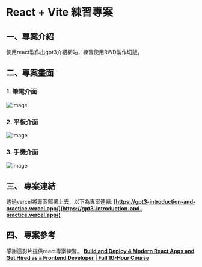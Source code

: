 # React + Vite 練習專案

## 一、專案介紹
使用react製作出gpt3介紹網站，練習使用RWD製作切版。

## 二、專案畫面
### 1. 筆電介面
  ![image](https://github.com/angel-retry/gpt3-introduction-and-practice/assets/71422058/fd74208d-a8be-4735-8b35-aab552e07d8a)
### 2. 平板介面
  ![image](https://github.com/angel-retry/gpt3-introduction-and-practice/assets/71422058/70b29771-e050-4c8c-9b05-56b890d2df6c)
### 3. 手機介面
  ![image](https://github.com/angel-retry/gpt3-introduction-and-practice/assets/71422058/634b3ffa-b344-4b34-9e1e-36283fc7f432)

## 三、 專案連結
透過vercel將專案部署上去，以下為專案連結:
**[https://gpt3-introduction-and-practice.vercel.app/](https://gpt3-introduction-and-practice.vercel.app/)**

## 四、 專案參考
感謝這影片提供react專案練習。
**[Build and Deploy 4 Modern React Apps and Get Hired as a Frontend Developer | Full 10-Hour Course](https://www.youtube.com/watch?v=F627pKNUCVQ)**
